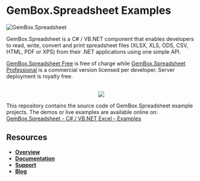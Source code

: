 # GemBox.Spreadsheet Examples

![GemBox.Spreadsheet](https://www.gemboxsoftware.com/spreadsheet/examples/content/Spreadsheet.png)

GemBox.Spreadsheet is a C# / VB.NET component that enables developers to read, write, convert and print spreadsheet files (XLSX, XLS, ODS, CSV, HTML, PDF or XPS) from their .NET applications using one simple API.

[GemBox.Spreadsheet Free](https://www.gemboxsoftware.com/spreadsheet/free-version) is free of charge while [GemBox.Spreadsheet Professional](https://www.gemboxsoftware.com/spreadsheet/pricelist) is a commercial version licensed per developer. Server deployment is royalty free.

<p align="center">
  <br>
  <a title="Download GemBox.Spreadsheet Examples source code" href="https://github.com/gemboxsoftware-dev-team/GemBox.Spreadsheet.Examples/archive/master.zip">
    <img src="https://www.gemboxsoftware.com/Images/download.png" />
  </a>
</p>

This repository contains the source code of GemBox.Spreadsheet example projects. The demos or live examples are available online on:  
[GemBox.Spreadsheet - C# / VB.NET Excel - Examples](https://www.gemboxsoftware.com/spreadsheet/examples/c-sharp-vb-net-excel-library/601)

## Resources
+ **[Overview](https://www.gemboxsoftware.com/spreadsheet/overview)**
+ **[Documentation](https://www.gemboxsoftware.com/spreadsheet/help/html/Introduction.htm)**
+ **[Support](https://www.gemboxsoftware.com/spreadsheet/support)**
+ **[Blog](https://www.gemboxsoftware.com/gembox-spreadsheet)**
